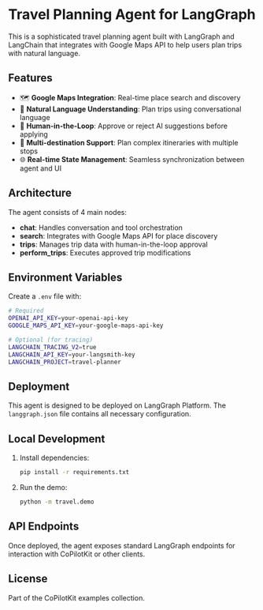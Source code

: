 # Travel Planning Agent for LangGraph

This is a sophisticated travel planning agent built with LangGraph and LangChain that integrates with Google Maps API to help users plan trips with natural language.

## Features

- 🗺️ **Google Maps Integration**: Real-time place search and discovery
- 🤖 **Natural Language Understanding**: Plan trips using conversational language
- 🔄 **Human-in-the-Loop**: Approve or reject AI suggestions before applying
- 📍 **Multi-destination Support**: Plan complex itineraries with multiple stops
- 🌐 **Real-time State Management**: Seamless synchronization between agent and UI

## Architecture

The agent consists of 4 main nodes:
- **chat**: Handles conversation and tool orchestration
- **search**: Integrates with Google Maps API for place discovery
- **trips**: Manages trip data with human-in-the-loop approval
- **perform_trips**: Executes approved trip modifications

## Environment Variables

Create a `.env` file with:

```bash
# Required
OPENAI_API_KEY=your-openai-api-key
GOOGLE_MAPS_API_KEY=your-google-maps-api-key

# Optional (for tracing)
LANGCHAIN_TRACING_V2=true
LANGCHAIN_API_KEY=your-langsmith-key
LANGCHAIN_PROJECT=travel-planner
```

## Deployment

This agent is designed to be deployed on LangGraph Platform. The `langgraph.json` file contains all necessary configuration.

## Local Development

1. Install dependencies:
   ```bash
   pip install -r requirements.txt
   ```

2. Run the demo:
   ```bash
   python -m travel.demo
   ```

## API Endpoints

Once deployed, the agent exposes standard LangGraph endpoints for interaction with CoPilotKit or other clients.

## License

Part of the CoPilotKit examples collection.

